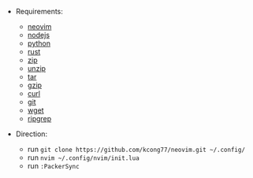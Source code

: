 - Requirements:

  - [neovim](https://formulae.brew.sh/formula/neovim)
  - [nodejs](https://formulae.brew.sh/formula/node@18)
  - [python](https://www.python.org/downloads)
  - [rust](https://formulae.brew.sh/formula/rust)
  - [zip](https://formulae.brew.sh/formula/zip)
  - [unzip](https://formulae.brew.sh/formula/unzip)
  - [tar](https://formulae.brew.sh/formula/gnu-tar)
  - [gzip](https://formulae.brew.sh/formula/gzip)
  - [curl](https://formulae.brew.sh/formula/curl)
  - [git](https://formulae.brew.sh/formula/git)
  - [wget](https://formulae.brew.sh/formula/wget)
  - [ripgrep](https://formulae.brew.sh/formula/ripgrep)

- Direction:
  - run `git clone https://github.com/kcong77/neovim.git ~/.config/`
  - run `nvim ~/.config/nvim/init.lua`
  - run `:PackerSync`
